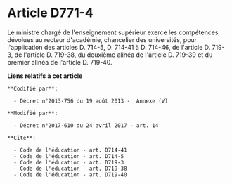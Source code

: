 # Article D771-4

Le ministre chargé de l'enseignement supérieur exerce les compétences dévolues au recteur d'académie, chancelier des
universités, pour l'application des articles D. 714-5, 
D. 714-41 à D. 714-46, de l'article D. 719-3, de l'article D. 719-38, du deuxième alinéa de l'article D. 719-39 et du premier
alinéa de l'article D. 719-40.

**Liens relatifs à cet article**

	**Codifié par**:

	  - Décret n°2013-756 du 19 août 2013 -  Annexe (V)

	**Modifié par**:

	  - Décret n°2017-610 du 24 avril 2017 - art. 14

	**Cite**:

	  - Code de l'éducation - art. D714-41
	  - Code de l'éducation - art. D714-5
	  - Code de l'éducation - art. D719-3
	  - Code de l'éducation - art. D719-38
	  - Code de l'éducation - art. D719-40
